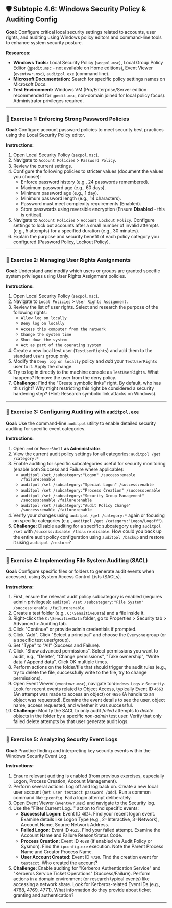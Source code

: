 ## 🛡️ Subtopic 4.6: Windows Security Policy & Auditing Config

**Goal:** Configure critical local security settings related to accounts, user rights, and auditing using Windows policy editors and command-line tools to enhance system security posture.

**Resources:**

* **Windows Tools:** Local Security Policy (`secpol.msc`), Local Group Policy Editor (`gpedit.msc` - not available on Home editions), Event Viewer (`eventvwr.msc`), `auditpol.exe` (command line).
* **Microsoft Documentation:** Search for specific policy settings names on Microsoft Docs.
* **Test Environment:** Windows VM (Pro/Enterprise/Server edition recommended for `gpedit.msc`, non-domain joined for local policy focus). Administrator privileges required.

---

### 🔹 **Exercise 1: Enforcing Strong Password Policies**

**Goal:** Configure account password policies to meet security best practices using the Local Security Policy editor.

**Instructions:**

1.  Open Local Security Policy (`secpol.msc`).
2.  Navigate to `Account Policies` > `Password Policy`.
3.  Review the current settings.
4.  Configure the following policies to stricter values (document the values you choose):
    * Enforce password history (e.g., 24 passwords remembered).
    * Maximum password age (e.g., 60 days).
    * Minimum password age (e.g., 1 day).
    * Minimum password length (e.g., 14 characters).
    * Password must meet complexity requirements (Enabled).
    * Store passwords using reversible encryption (Ensure **Disabled** - this is critical).
5.  Navigate to `Account Policies` > `Account Lockout Policy`. Configure settings to lock out accounts after a small number of invalid attempts (e.g., 5 attempts) for a specified duration (e.g., 30 minutes).
6.  Explain the purpose and security benefit of each policy category you configured (Password Policy, Lockout Policy).

---

### 🔹 **Exercise 2: Managing User Rights Assignments**

**Goal:** Understand and modify which users or groups are granted specific system privileges using User Rights Assignment policies.

**Instructions:**

1.  Open Local Security Policy (`secpol.msc`).
2.  Navigate to `Local Policies` > `User Rights Assignment`.
3.  Review the list of user rights. Select and research the purpose of the following rights:
    * `Allow log on locally`
    * `Deny log on locally`
    * `Access this computer from the network`
    * `Change the system time`
    * `Shut down the system`
    * `Act as part of the operating system`
4.  Create a new local test user (`TestUserRights`) and add them to the standard `Users` group only.
5.  Modify the `Deny log on locally` policy and *add* your `TestUserRights` user to it. Apply the change.
6.  Try to log in directly to the machine console as `TestUserRights`. What happens? Remove the user from the deny policy.
7.  **Challenge:** Find the "Create symbolic links" right. By default, who has this right? Why might restricting this right be considered a security hardening step? (Hint: Research symbolic link attacks on Windows).

---

### 🔹 **Exercise 3: Configuring Auditing with `auditpol.exe`**

**Goal:** Use the command-line `auditpol` utility to enable detailed security auditing for specific event categories.

**Instructions:**

1.  Open `cmd` or `PowerShell` **as Administrator**.
2.  View the current audit policy settings for all categories: `auditpol /get /category:*`
3.  Enable auditing for specific subcategories useful for security monitoring (enable both Success and Failure where applicable):
    * `auditpol /set /subcategory:"Logon" /success:enable /failure:enable`
    * `auditpol /set /subcategory:"Special Logon" /success:enable`
    * `auditpol /set /subcategory:"Process Creation" /success:enable`
    * `auditpol /set /subcategory:"Security Group Management" /success:enable /failure:enable`
    * `auditpol /set /subcategory:"Audit Policy Change" /success:enable /failure:enable`
4.  Verify your changes using `auditpol /get /category:*` again or focusing on specific categories (e.g., `auditpol /get /category:"Logon/Logoff"`).
5.  **Challenge:** Disable auditing for a specific subcategory using `auditpol /set` with `/success:disable /failure:disable`. How could you back up the entire audit policy configuration using `auditpol /backup` and restore it using `auditpol /restore`?

---

### 🔹 **Exercise 4: Implementing File System Auditing (SACL)**

**Goal:** Configure specific files or folders to generate audit events when accessed, using System Access Control Lists (SACLs).

**Instructions:**

1.  First, ensure the relevant audit policy subcategory is enabled (requires admin privileges): `auditpol /set /subcategory:"File System" /success:enable /failure:enable`.
2.  Create a test folder (e.g., `C:\SensitiveData`) and a file inside it.
3.  Right-click the `C:\SensitiveData` folder, go to Properties > Security tab > Advanced > Auditing tab.
4.  Click "Continue" or provide admin credentials if prompted.
5.  Click "Add". Click "Select a principal" and choose the `Everyone` group (or a specific test user/group).
6.  Set "Type" to "All" (Success and Failure).
7.  Click "Show advanced permissions". Select permissions you want to audit, e.g., "Delete", "Change permissions", "Take ownership", "Write data / Append data". Click OK multiple times.
8.  Perform actions on the folder/file that should trigger the audit rules (e.g., try to delete the file, successfully write to the file, try to change permissions).
9.  Open Event Viewer (`eventvwr.msc`), navigate to `Windows Logs` > `Security`. Look for recent events related to Object Access, typically Event ID `4663` (An attempt was made to access an object) or `4656` (A handle to an object was requested). Examine the event details to see the user, object name, access requested, and whether it was successful.
10. **Challenge:** Modify the SACL to only audit *failed* attempts to *delete* objects in the folder by a specific *non-admin* test user. Verify that only failed delete attempts by that user generate audit logs.

---

### 🔹 **Exercise 5: Analyzing Security Event Logs**

**Goal:** Practice finding and interpreting key security events within the Windows Security Event Log.

**Instructions:**

1.  Ensure relevant auditing is enabled (from previous exercises, especially Logon, Process Creation, Account Management).
2.  Perform several actions: Log off and log back on. Create a new local user account (`net user testacct password /add`). Run a common command like `ipconfig`. Fail a login attempt deliberately.
3.  Open Event Viewer (`eventvwr.msc`) and navigate to the Security log.
4.  Use the "Filter Current Log..." action to find specific events:
    * **Successful Logon:** Event ID `4624`. Find your recent logon event. Examine details like Logon Type (e.g., 2=Interactive, 3=Network), Account Name, Source Network Address.
    * **Failed Logon:** Event ID `4625`. Find your failed attempt. Examine the Account Name and Failure Reason/Status Code.
    * **Process Creation:** Event ID `4688` (if enabled via Audit Policy or Sysmon). Find the `ipconfig.exe` execution. Note the Parent Process Name and Creator Process Name.
    * **User Account Created:** Event ID `4720`. Find the creation event for `testacct`. Who created the account?
5.  **Challenge:** Enable auditing for "Kerberos Authentication Service" and "Kerberos Service Ticket Operations" (Success/Failure). Perform actions in a domain environment (or research typical events) like accessing a network share. Look for Kerberos-related Event IDs (e.g., 4768, 4769, 4771). What information do they provide about ticket granting and authentication?

---